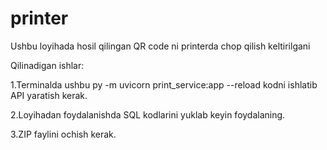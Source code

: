 # printer
Ushbu loyihada hosil qilingan QR code ni printerda chop qilish keltirilgani 


Qilinadigan ishlar:

1.Terminalda ushbu py -m uvicorn print_service:app --reload kodni ishlatib API yaratish kerak.

2.Loyihadan foydalanishda SQL kodlarini yuklab keyin foydalaning.

3.ZIP faylini ochish kerak.
